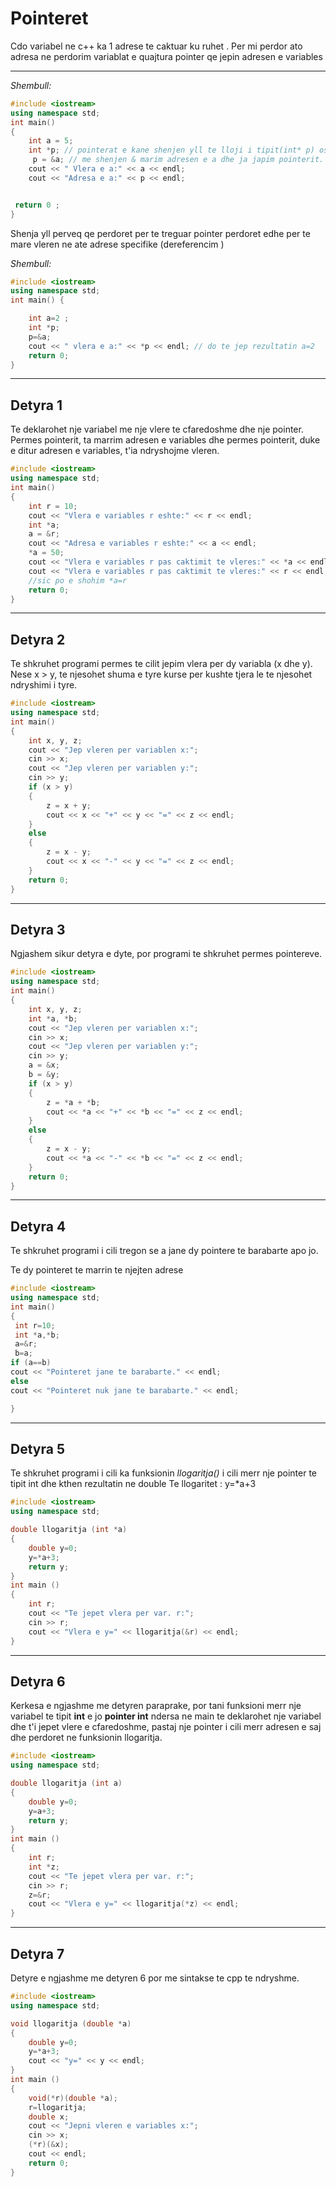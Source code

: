 # **Pointeret**

Cdo variabel ne c++ ka 1 adrese te caktuar ku ruhet .
Per mi perdor ato adresa ne perdorim variablat e quajtura pointer qe jepin adresen e variables

---
*Shembull:* 
```cpp
#include <iostream>
using namespace std;
int main()
{
	int a = 5;
	int *p; // pointerat e kane shenjen yll te lloji i tipit(int* p) ose emri (int *p)
	 p = &a; // me shenjen & marim adresen e a dhe ja japim pointerit.
	cout << " Vlera e a:" << a << endl;
	cout << "Adresa e a:" << p << endl;


 return 0 ;
}
```

Shenja yll perveq qe perdoret per te treguar pointer perdoret edhe per te mare vleren ne ate adrese specifike (dereferencim )
 
 *Shembull:*
 ```cpp
 #include <iostream>
 using namespace std;
 int main() {

     int a=2 ;
     int *p;
     p=&a;
     cout << " vlera e a:" << *p << endl; // do te jep rezultatin a=2
     return 0;
 }
``` 
---
## Detyra 1 

Te deklarohet nje variabel me nje vlere te cfaredoshme dhe nje pointer. Permes pointerit, ta marrim adresen
e variables dhe permes pointerit, duke e ditur adresen e variables, t'ia ndryshojme vleren.

```cpp
#include <iostream>
using namespace std;
int main()
{
    int r = 10;
    cout << "Vlera e variables r eshte:" << r << endl;
    int *a;
    a = &r;
    cout << "Adresa e variables r eshte:" << a << endl;
    *a = 50;
    cout << "Vlera e variables r pas caktimit te vleres:" << *a << endl;
    cout << "Vlera e variables r pas caktimit te vleres:" << r << endl;
    //sic po e shohim *a=r 
    return 0;
}
```
---
## Detyra 2

Te shkruhet programi permes te cilit jepim vlera per dy variabla (x dhe y). Nese x > y, te njesohet shuma e tyre
kurse per kushte tjera le te njesohet ndryshimi i tyre.

```cpp
#include <iostream>
using namespace std;
int main()
{
    int x, y, z;
    cout << "Jep vleren per variablen x:";
    cin >> x;
    cout << "Jep vleren per variablen y:";
    cin >> y;
    if (x > y)
    {
        z = x + y;
        cout << x << "+" << y << "=" << z << endl;
    }
    else
    {
        z = x - y;
        cout << x << "-" << y << "=" << z << endl;
    }
    return 0;
}
```
---
## Detyra 3
Ngjashem sikur detyra e dyte, por programi te shkruhet permes pointereve.
```cpp
#include <iostream>
using namespace std;
int main()
{
    int x, y, z;
    int *a, *b;
    cout << "Jep vleren per variablen x:";
    cin >> x;
    cout << "Jep vleren per variablen y:";
    cin >> y;
    a = &x;
    b = &y;
    if (x > y)
    {
        z = *a + *b;
        cout << *a << "+" << *b << "=" << z << endl;
    }
    else
    {
        z = x - y;
        cout << *a << "-" << *b << "=" << z << endl;
    }
    return 0;
}
```
---
## Detyra 4 
Te shkruhet programi i cili tregon se a jane dy pointere te barabarte apo jo.
 
 
 Te dy pointeret te marrin te njejten adrese
```cpp
#include <iostream>
using namespace std;
int main()
{
 int r=10;
 int *a,*b;
 a=&r;
 b=a;
if (a==b)
cout << "Pointeret jane te barabarte." << endl;
else 
cout << "Pointeret nuk jane te barabarte." << endl;

}
```
---
## Detyra 5 

Te shkruhet programi i cili ka funksionin *llogaritja()* i cili merr nje pointer te tipit int dhe kthen rezultatin ne double
Te llogaritet : y=*a+3

```cpp
#include <iostream>
using namespace std;

double llogaritja (int *a)
{
    double y=0;
    y=*a+3;
    return y;
}
int main ()
{
    int r;
    cout << "Te jepet vlera per var. r:";
    cin >> r;
    cout << "Vlera e y=" << llogaritja(&r) << endl;
}
```
---
## Detyra 6
Kerkesa e ngjashme me detyren paraprake, por tani funksioni merr nje variabel te tipit **int**  e jo **pointer int** ndersa ne main 
te deklarohet nje variabel dhe t'i jepet vlere e cfaredoshme, pastaj nje pointer i cili merr adresen e saj dhe perdoret
ne funksionin llogaritja.

```cpp
#include <iostream>
using namespace std;

double llogaritja (int a)
{
    double y=0;
    y=a+3;
    return y;
}
int main ()
{
    int r;
    int *z;
    cout << "Te jepet vlera per var. r:";
    cin >> r;
    z=&r;
    cout << "Vlera e y=" << llogaritja(*z) << endl;
}
```
---
## Detyra 7 

Detyre e ngjashme me detyren 6 por me sintakse te cpp te ndryshme. 

```cpp
#include <iostream>
using namespace std;

void llogaritja (double *a)
{
    double y=0;
    y=*a+3;
    cout << "y=" << y << endl;
}
int main ()
{
    void(*r)(double *a);
    r=llogaritja;
    double x;
    cout << "Jepni vleren e variables x:";
    cin >> x;
    (*r)(&x);
    cout << endl;
    return 0;
}
```

